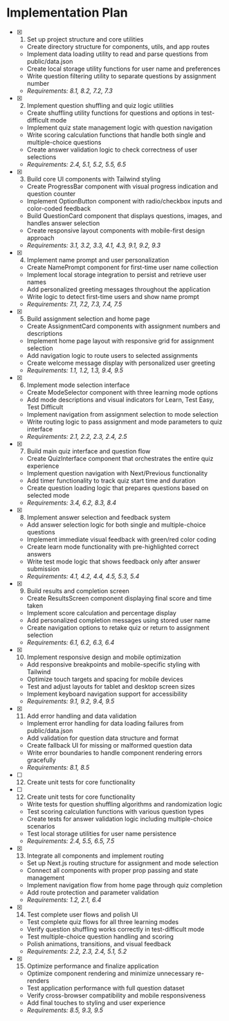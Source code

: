 # Implementation Plan

- [x] 1. Set up project structure and core utilities





  - Create directory structure for components, utils, and app routes
  - Implement data loading utility to read and parse questions from public/data.json
  - Create local storage utility functions for user name and preferences
  - Write question filtering utility to separate questions by assignment number
  - _Requirements: 8.1, 8.2, 7.2, 7.3_

- [x] 2. Implement question shuffling and quiz logic utilities





  - Create shuffling utility functions for questions and options in test-difficult mode
  - Implement quiz state management logic with question navigation
  - Write scoring calculation functions that handle both single and multiple-choice questions
  - Create answer validation logic to check correctness of user selections
  - _Requirements: 2.4, 5.1, 5.2, 5.5, 6.5_


- [x] 3. Build core UI components with Tailwind styling




  - Create ProgressBar component with visual progress indication and question counter
  - Implement OptionButton component with radio/checkbox inputs and color-coded feedback
  - Build QuestionCard component that displays questions, images, and handles answer selection
  - Create responsive layout components with mobile-first design approach
  - _Requirements: 3.1, 3.2, 3.3, 4.1, 4.3, 9.1, 9.2, 9.3_

- [x] 4. Implement name prompt and user personalization










  - Create NamePrompt component for first-time user name collection
  - Implement local storage integration to persist and retrieve user names
  - Add personalized greeting messages throughout the application
  - Write logic to detect first-time users and show name prompt
  - _Requirements: 7.1, 7.2, 7.3, 7.4, 7.5_

- [x] 5. Build assignment selection and home page









  - Create AssignmentCard components with assignment numbers and descriptions
  - Implement home page layout with responsive grid for assignment selection
  - Add navigation logic to route users to selected assignments
  - Create welcome message display with personalized user greeting
  - _Requirements: 1.1, 1.2, 1.3, 9.4, 9.5_

- [x] 6. Implement mode selection interface




  - Create ModeSelector component with three learning mode options
  - Add mode descriptions and visual indicators for Learn, Test Easy, Test Difficult
  - Implement navigation from assignment selection to mode selection
  - Write routing logic to pass assignment and mode parameters to quiz interface
  - _Requirements: 2.1, 2.2, 2.3, 2.4, 2.5_

- [x] 7. Build main quiz interface and question flow





  - Create QuizInterface component that orchestrates the entire quiz experience
  - Implement question navigation with Next/Previous functionality
  - Add timer functionality to track quiz start time and duration
  - Create question loading logic that prepares questions based on selected mode
  - _Requirements: 3.4, 6.2, 8.3, 8.4_

- [x] 8. Implement answer selection and feedback system





  - Add answer selection logic for both single and multiple-choice questions
  - Implement immediate visual feedback with green/red color coding
  - Create learn mode functionality with pre-highlighted correct answers
  - Write test mode logic that shows feedback only after answer submission
  - _Requirements: 4.1, 4.2, 4.4, 4.5, 5.3, 5.4_

- [x] 9. Build results and completion screen









  - Create ResultsScreen component displaying final score and time taken
  - Implement score calculation and percentage display
  - Add personalized completion messages using stored user name
  - Create navigation options to retake quiz or return to assignment selection
  - _Requirements: 6.1, 6.2, 6.3, 6.4_

- [x] 10. Implement responsive design and mobile optimization





  - Add responsive breakpoints and mobile-specific styling with Tailwind
  - Optimize touch targets and spacing for mobile devices
  - Test and adjust layouts for tablet and desktop screen sizes
  - Implement keyboard navigation support for accessibility
  - _Requirements: 9.1, 9.2, 9.4, 9.5_

- [x] 11. Add error handling and data validation






  - Implement error handling for data loading failures from public/data.json
  - Add validation for question data structure and format
  - Create fallback UI for missing or malformed question data
  - Write error boundaries to handle component rendering errors gracefully
  - _Requirements: 8.1, 8.5_
- [ ] 12. Create unit tests for core functionality




















- [ ] 12. Create unit tests for core functionality




  - Write tests for question shuffling algorithms and randomization logic
  - Test scoring calculation functions with various question types
  - Create tests for answer validation logic including multiple-choice scenarios
  - Test local storage utilities for user name persistence
  - _Requirements: 2.4, 5.5, 6.5, 7.5_

- [x] 13. Integrate all components and implement routing





  - Set up Next.js routing structure for assignment and mode selection
  - Connect all components with proper prop passing and state management
  - Implement navigation flow from home page through quiz completion
  - Add route protection and parameter validation
  - _Requirements: 1.2, 2.1, 6.4_

- [x] 14. Test complete user flows and polish UI






  - Test complete quiz flows for all three learning modes
  - Verify question shuffling works correctly in test-difficult mode
  - Test multiple-choice question handling and scoring
  - Polish animations, transitions, and visual feedback
  - _Requirements: 2.2, 2.3, 2.4, 5.1, 5.2_

- [x] 15. Optimize performance and finalize application





  - Optimize component rendering and minimize unnecessary re-renders
  - Test application performance with full question dataset
  - Verify cross-browser compatibility and mobile responsiveness
  - Add final touches to styling and user experience
  - _Requirements: 8.5, 9.3, 9.5_